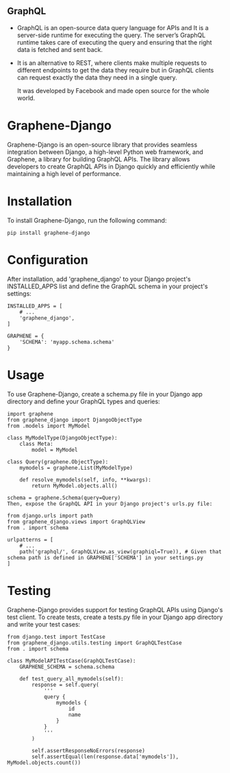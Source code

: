 ## GraphQL 
+ GraphQL is an open-source data query language for APIs and It is a server-side runtime for executing the query. The server’s GraphQL runtime takes care of executing the query and ensuring that the right data is fetched and sent back.

+  It is an alternative to REST, where clients make multiple requests to different endpoints to get the data they require but in GraphQL clients can request exactly the data they need in a single query.

   It was developed by Facebook and made open source for the whole world.


# Graphene-Django

Graphene-Django is an open-source library that provides seamless integration between Django, a high-level Python web framework, and Graphene, a library for building GraphQL APIs. The library allows developers to create GraphQL APIs in Django quickly and efficiently while maintaining a high level of performance.

# Installation
To install Graphene-Django, run the following command:
```
pip install graphene-django
```
# Configuration
After installation, add 'graphene_django' to your Django project's INSTALLED_APPS list and define the GraphQL schema in your project's settings:
```
INSTALLED_APPS = [
    # ...
    'graphene_django',
]

GRAPHENE = {
    'SCHEMA': 'myapp.schema.schema'
}
```
# Usage
To use Graphene-Django, create a schema.py file in your Django app directory and define your GraphQL types and queries:
```
import graphene
from graphene_django import DjangoObjectType
from .models import MyModel

class MyModelType(DjangoObjectType):
    class Meta:
        model = MyModel

class Query(graphene.ObjectType):
    mymodels = graphene.List(MyModelType)

    def resolve_mymodels(self, info, **kwargs):
        return MyModel.objects.all()

schema = graphene.Schema(query=Query)
Then, expose the GraphQL API in your Django project's urls.py file:

from django.urls import path
from graphene_django.views import GraphQLView
from . import schema

urlpatterns = [
    # ...
    path('graphql/', GraphQLView.as_view(graphiql=True)), # Given that schema path is defined in GRAPHENE['SCHEMA'] in your settings.py
]

```
# Testing
Graphene-Django provides support for testing GraphQL APIs using Django's test client. To create tests, create a tests.py file in your Django app directory and write your test cases:
```
from django.test import TestCase
from graphene_django.utils.testing import GraphQLTestCase
from . import schema

class MyModelAPITestCase(GraphQLTestCase):
    GRAPHENE_SCHEMA = schema.schema

    def test_query_all_mymodels(self):
        response = self.query(
            '''
            query {
                mymodels {
                    id
                    name
                }
            }
            '''
        )

        self.assertResponseNoErrors(response)
        self.assertEqual(len(response.data['mymodels']), MyModel.objects.count())
```
